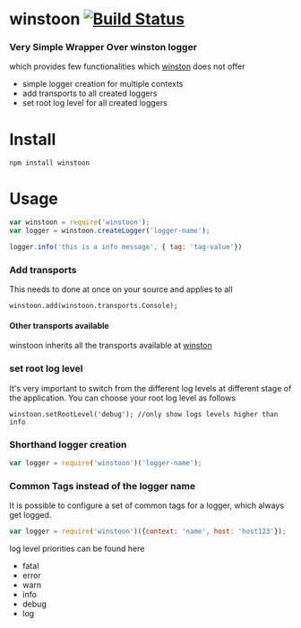winstoon [![Build Status](https://travis-ci.org/arunoda/winstoon.png)](https://travis-ci.org/arunoda/winstoon)
========

### Very Simple Wrapper Over winston logger

which provides few functionalities which [winston](https://github.com/flatiron/winston) does not offer

* simple logger creation for multiple contexts
* add transports to all created loggers
* set root log level for all created loggers

Install
=======
    npm install winstoon

Usage
=====

~~~js
var winstoon = require('winstoon');
var logger = winstoon.createLogger('logger-name');

logger.info('this is a info message', { tag: 'tag-value'})
~~~

### Add transports
This needs to done at once on your source and applies to all

    winstoon.add(winstoon.transports.Console);

#### Other transports available
winstoon inherits all the transports available at [winston](https://github.com/flatiron/winston)


### set root log level
It's very important to switch from the different log levels at different stage of the application.
You can choose your root log level as follows

    winstoon.setRootLevel('debug'); //only show logs levels higher than info

### Shorthand logger creation
~~~js
var logger = require('winstoon')('logger-name');
~~~

### Common Tags instead of the logger name
It is possible to configure a set of common tags for a logger, which always get logged.

~~~js
var logger = require('winstoon')({context: 'name', host: 'host123'});
~~~

log level priorities can be found here

* fatal
* error
* warn
* info
* debug
* log
